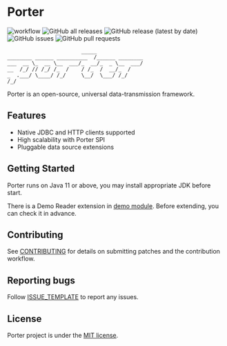# Porter

![workflow](https://github.com/arjenzhou/porter/actions/workflows/gradle.yml/badge.svg)
![GitHub all releases](https://img.shields.io/github/downloads/arjenzhou/porter/total)
![GitHub release (latest by date)](https://img.shields.io/github/v/release/arjenzhou/porter)
![GitHub issues](https://img.shields.io/github/issues-raw/arjenzhou/porter)
![GitHub pull requests](https://img.shields.io/github/issues-pr-raw/arjenzhou/porter)

                            _____
    ________ ______ __________  /______ ________
    ___  __ \_  __ \__  ___/_  __/_  _ \__  ___/
    __  /_/ // /_/ /_  /    / /_  /  __/_  /
    _  .___/ \____/ /_/     \__/  \___/ /_/
    /_/

Porter is an open-source, universal data-transmission framework.

## Features

- Native JDBC and HTTP clients supported
- High scalability with Porter SPI
- Pluggable data source extensions

## Getting Started

Porter runs on Java 11 or above, you may install appropriate JDK before start.

There is a Demo Reader extension in [demo module](./demo/src). Before extending, you can check it in advance.

## Contributing

See [CONTRIBUTING](CONTRIBUTING.md) for details on submitting patches and the contribution workflow.

## Reporting bugs

Follow [ISSUE_TEMPLATE](ISSUE_TEMPLATE.md) to report any issues.

## License

Porter project is under the [MIT license](LICENSE).